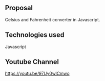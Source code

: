 
Proposal
-----------------------------------------------------------------------------------------
Celsius and Fahrenheit converter in Javascript.

Technologies used
-----------------------------------------------------------------------------------------
Javascript

Youtube Channel
-----------------------------------------------------------------------------------------
https://youtu.be/97Uy0wlCmwo
